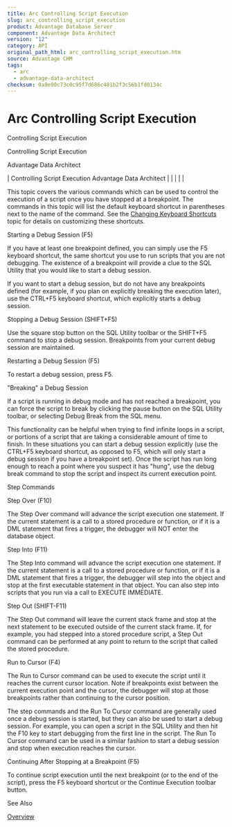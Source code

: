 ```yaml
---
title: Arc Controlling Script Execution
slug: arc_controlling_script_execution
product: Advantage Database Server
component: Advantage Data Architect
version: "12"
category: API
original_path_html: arc_controlling_script_execution.htm
source: Advantage CHM
tags:
  - arc
  - advantage-data-architect
checksum: 0a9e90c73c0c95f7d686c481b2f3c56b1fd0134c
---
```


# Arc Controlling Script Execution

Controlling Script Execution

Controlling Script Execution

Advantage Data Architect

| Controlling Script Execution  Advantage Data Architect |  |  |  |  |

This topic covers the various commands which can be used to control the execution of a script once you have stopped at a breakpoint. The commands in this topic will list the default keyboard shortcut in parentheses next to the name of the command. See the [Changing Keyboard Shortcuts](arc_changing_keyboard_shortcuts.md) topic for details on customizing these shortcuts.

Starting a Debug Session (F5)

If you have at least one breakpoint defined, you can simply use the F5 keyboard shortcut, the same shortcut you use to run scripts that you are not debugging. The existence of a breakpoint will provide a clue to the SQL Utility that you would like to start a debug session.

If you want to start a debug session, but do not have any breakpoints defined (for example, if you plan on explicitly breaking the execution later), use the CTRL+F5 keyboard shortcut, which explicitly starts a debug session.

Stopping a Debug Session (SHIFT+F5)

Use the square stop button on the SQL Utility toolbar or the SHIFT+F5 command to stop a debug session. Breakpoints from your current debug session are maintained.

Restarting a Debug Session (F5)

To restart a debug session, press F5.

"Breaking" a Debug Session

If a script is running in debug mode and has not reached a breakpoint, you can force the script to break by clicking the pause button on the SQL Utility toolbar, or selecting Debug Break from the SQL menu.

This functionality can be helpful when trying to find infinite loops in a script, or portions of a script that are taking a considerable amount of time to finish. In these situations you can start a debug session explicitly (use the CTRL+F5 keyboard shortcut, as opposed to F5, which will only start a debug session if you have a breakpoint set). Once the script has run long enough to reach a point where you suspect it has "hung", use the debug break command to stop the script and inspect its current execution point.

Step Commands

Step Over (F10)

The Step Over command will advance the script execution one statement. If the current statement is a call to a stored procedure or function, or if it is a DML statement that fires a trigger, the debugger will NOT enter the database object.

Step Into (F11)

The Step Into command will advance the script execution one statement. If the current statement is a call to a stored procedure or function, or if it is a DML statement that fires a trigger, the debugger will step into the object and stop at the first executable statement in that object. You can also step into scripts that you run via a call to EXECUTE IMMEDIATE.

Step Out (SHIFT-F11)

The Step Out command will leave the current stack frame and stop at the next statement to be executed outside of the current stack frame. If, for example, you had stepped into a stored procedure script, a Step Out command can be performed at any point to return to the script that called the stored procedure.

Run to Cursor (F4)

The Run to Cursor command can be used to execute the script until it reaches the current cursor location. Note if breakpoints exist between the current execution point and the cursor, the debugger will stop at those breakpoints rather than continuing to the cursor position.

The step commands and the Run To Cursor command are generally used once a debug session is started, but they can also be used to start a debug session. For example, you can open a script in the SQL Utility and then hit the F10 key to start debugging from the first line in the script. The Run To Cursor command can be used in a similar fashion to start a debug session and stop when execution reaches the cursor.

Continuing After Stopping at a Breakpoint (F5)

To continue script execution until the next breakpoint (or to the end of the script), press the F5 keyboard shortcut or the Continue Execution toolbar button.

See Also

[Overview](arc_overview_debugger.md)
